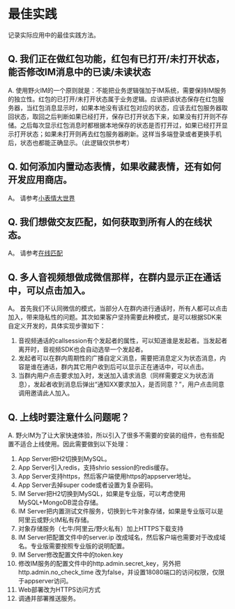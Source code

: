 # 最佳实践
记录实际应用中的最佳实践方法。

## Q. 我们正在做红包功能，红包有已打开/未打开状态，能否修改IM消息中的已读/未读状态
A. 使用野火IM的一个原则就是：不能把业务逻辑强加于IM系统，需要保持IM服务的独立性。红包的已打开/未打开状态属于业务逻辑。应该把该状态保存在红包服务器，当红包消息显示时，如果本地没有该红包对应的状态，应该去红包服务器取回状态，取回之后判断如果已经打开，保存已打开状态下来，如果没有打开则不存储。之后每次显示红包消息时都根据本地保存的状态是否打开过，如果已经打开显示打开状态；如果未打开则再去红包服务器刷新。这样当多端登录或者更换手机后，状态也都能正确显示。（此逻辑仅供参考）

## Q. 如何添加内置动态表情，如果收藏表情，还有如何开发应用商店。
A。 请参考[小表情大世界](practicality/stickers.md)

## Q. 我们想做交友匹配，如何获取到所有人的在线状态。
A。 请参考[在线匹配](practicality/online_match.md)

## Q. 多人音视频想做成微信那样，在群内显示正在通话中，可以点击加入。
A。 首先我们不认同微信的模式，当部分人在群内进行通话时，所有人都可以点击加入，带来隐私性的问题。其次如果客户坚持需要此种模式，是可以根据SDK来自定义开发的，具体实现步骤如下：
1. 音视频通话的callsession有个发起者的属性，可以知道谁是发起者。当发起者离开时，音视频SDK也会自动选举一个发起者。
2. 发起者可以在群内周期性的广播自定义消息，需要把消息定义为状态消息，内容是谁在通话，群内其它用户收到后可以显示正在通话中，可以点击。
3. 当群内用户点击要求加入时，发送加入请求消息（同样需要定义为状态消息），发起者收到消息后弹出“通知XX要求加入，是否同意？”，用户点击同意调用邀请此人加入。

## Q. 上线时要注意什么问题呢？
A. 野火IM为了让大家快速体验，所以引入了很多不需要的安装的组件，也有些配置不适合上线使用。因此需要做到以下处理：
1. App Server把H2切换到MySQL。
2. App Server引入redis，支持shrio session的redis缓存。
3. App Server支持https，然后客户端使用https的appserver地址。
4. App Server去掉super code或者设置为复杂密码。
5. IM Server把H2切换到MySQL，如果是专业版，可以考虑使用MySQL+MongoDB混合存储。
6. IM Server把内置测试文件服务，切换到七牛对象存储，如果是专业版可以是阿里云或野火IM私有存储。
7. 对象存储服务（七牛/阿里云/野火私有）加上HTTPS下载支持
8. IM Server把配置文件中的server.ip 改成域名，然后客户端也需要对于改成域名。专业版需要按照专业版的说明配置。
9. IM Server修改配置文件中的token.key
10. 修改IM服务的配置文件中的http.admin.secret_key，另外把http.admin.no_check_time 改为false，并设置18080端口的访问权限，仅限于appserver访问。
11. Web部署改为HTTPS访问方式
12. 调通并部署推送服务。
